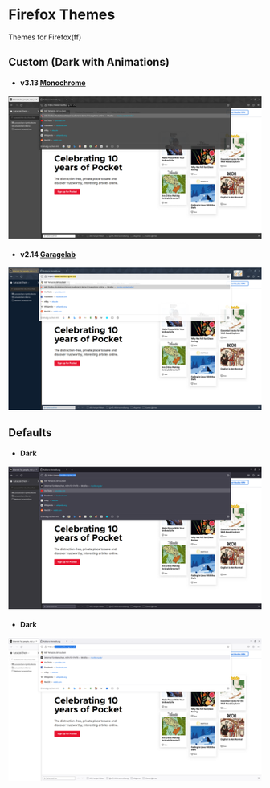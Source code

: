 # **Firefox** Themes
Themes for Firefox(ff)

## Custom (Dark with Animations)

* #### v3.13 [Monochrome](monochrome)
[![monochrome theme preview](https://github.com/MintArchit/ff-themes/blob/assets/ff_monochrome_preview.png)](https://github.com/MintArchit/ff-themes/tree/master/monochrome)

* #### v2.14 [Garagelab](gl-dark)
[![gl-dark theme preview](https://github.com/MintArchit/ff-themes/blob/assets/ff_gl-dark_preview.png)](https://github.com/MintArchit/ff-themes/tree/master/gl-dark)

## Defaults

* #### Dark
[![dark theme preview](https://github.com/MintArchit/ff-themes/blob/assets/ff_dark_preview.png)]()

* #### Dark
[![light theme preview](https://github.com/MintArchit/ff-themes/blob/assets/ff_light_preview.png)]()
